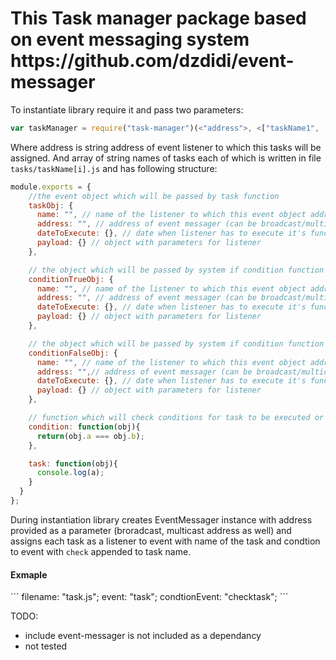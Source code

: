 <h1>This Task manager package based on event messaging system https://github.com/dzdidi/event-messager</h1>


To instantiate library require it and pass two parameters:
```javascript
var taskManager = require("task-manager")(<"address">, <["taskName1", ..., "taskNameN"]>);
```
Where address is string address of event listener to which this tasks will be assigned. And array of string names of tasks each of which is written in file `tasks/taskName[i].js` and has following structure:
 ```javascript
 module.exports = {
     //the event object which will be passed by task function
     taskObj: {
       name: "", // name of the listener to which this event object addressed
       address: "", // address of event messager (can be broadcast/multicast/unicast)
       dateToExecute: {}, // date when listener has to execute it's function (if undefined will be executed now)
       payload: {} // object with parameters for listener
     },

     // the object which will be passed by system if condition function is true
     conditionTrueObj: {
       name: "", // name of the listener to which this event object addressed
       address: "", // address of event messager (can be broadcast/multicast/unicast)
       dateToExecute: {}, // date when listener has to execute it's function (if undefined will be executed now)
       payload: {} // object with parameters for listener
     },

     // the object which will be passed by system if condition function is false
     conditionFalseObj: {
       name: "", // name of the listener to which this event object addressed
       address: "",// address of event messager (can be broadcast/multicast/unicast)
       dateToExecute: {}, // date when listener has to execute it's function (if undefined will be executed now)
       payload: {} // object with parameters for listener
     },

     // function which will check conditions for task to be executed or not. Should return boolean vaule
     condition: function(obj){
       return(obj.a === obj.b);
     },

     task: function(obj){
       console.log(a);
     }
   }
 };
 ```
 During instantiation library creates EventMessager instance with address provided as a parameter (broradcast, multicast address as well) and assigns each task as a listener to event with name of the task and condtion to event with `check` appended to task name.

 <h4>Exmaple</h4>
 ```
filename:  "task.js";
event:  "task";
condtionEvent: "checktask";
 ```

TODO:
 - include event-messager is not included as a dependancy
 - not tested
